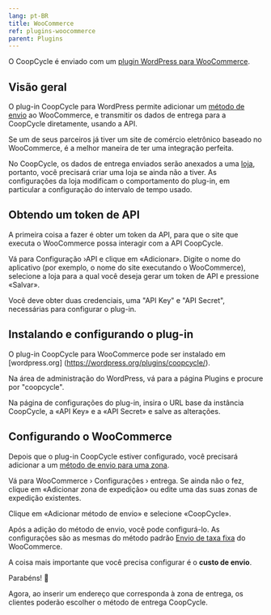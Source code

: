 ```yaml
---
lang: pt-BR
title: WooCommerce
ref: plugins-woocommerce
parent: Plugins
---
```


O CoopCycle é enviado com um [plugin WordPress para WooCommerce](https://wordpress.org/plugins/coopcycle/).

Visão geral
--------

O plug-in CoopCycle para WordPress permite adicionar um [método de envio](https://docs.woocommerce.com/document/setting-up-shipping-zones/) ao WooCommerce, e transmitir os dados de entrega para a CoopCycle diretamente, usando a API.

Se um de seus parceiros já tiver um site de comércio eletrônico baseado no WooCommerce, é a melhor maneira de ter uma integração perfeita.

No CoopCycle, os dados de entrega enviados serão anexados a uma [loja](pt-BR/admin/lojas), portanto, você precisará criar uma loja se ainda não a tiver.
As configurações da loja modificam o comportamento do plug-in, em particular a configuração do intervalo de tempo usado.

Obtendo um token de API
----------------------

A primeira coisa a fazer é obter um token da API, para que o site que executa o WooCommerce possa interagir com a API CoopCycle.

Vá para Configuração ›API e clique em «Adicionar». Digite o nome do aplicativo (por exemplo, o nome do site executando o WooCommerce), selecione a loja para a qual você deseja gerar um token de API e pressione «Salvar».

Você deve obter duas credenciais, uma "API Key" e "API Secret", necessárias para configurar o plug-in.

Instalando e configurando o plug-in
-------------------------------------

O plug-in CoopCycle para WooCommerce pode ser instalado em [wordpress.org] (https://wordpress.org/plugins/coopcycle/).

Na área de administração do WordPress, vá para a página Plugins e procure por "coopcycle".

Na página de configurações do plug-in, insira o URL base da instância CoopCycle, a «API Key» e a «API Secret» e salve as alterações.

Configurando o WooCommerce
-----------------------

Depois que o plug-in CoopCycle estiver configurado, você precisará adicionar a um [método de envio para uma zona](https://docs.woocommerce.com/document/setting-up-shipping-zones/#section-6).

Vá para WooCommerce › Configurações › entrega. Se ainda não o fez, clique em «Adicionar zona de expedição» ou edite uma das suas zonas de expedição existentes.

Clique em «Adicionar método de envio» e selecione «CoopCycle».

Após a adição do método de envio, você pode configurá-lo. As configurações são as mesmas do método padrão [Envio de taxa fixa](https://docs.woocommerce.com/document/flat-rate-shipping/) do WooCommerce.

A coisa mais importante que você precisa configurar é o **custo de envio**.

Parabéns! 🎉

Agora, ao inserir um endereço que corresponda à zona de entrega, os clientes poderão escolher o método de entrega CoopCycle.